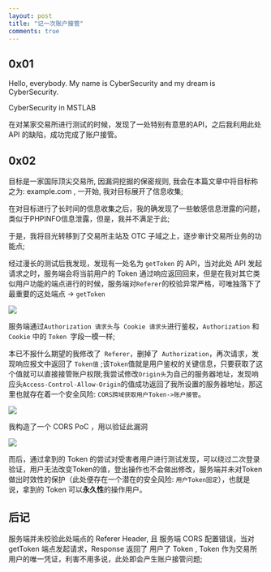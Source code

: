 ```yaml
---
layout: post
title: "记一次账户接管"
comments: true
---
```


## 0x01

Hello, everybody.
My name is CyberSecurity and my dream is CyberSecurity.   

CyberSecurity in MSTLAB

在对某家交易所进行测试的时候，发现了一处特别有意思的API，之后我利用此处API 的缺陷，成功完成了账户接管。

## 0x02

目标是一家国际顶尖交易所, 因漏洞挖掘的保密规则, 我会在本篇文章中将目标称之为: example.com , 一开始, 我对目标展开了信息收集;

在对目标进行了长时间的信息收集之后，我的确发现了一些敏感信息泄露的问题，类似于PHPINFO信息泄露，但是，我并不满足于此;

于是，我将目光转移到了交易所主站及 OTC 子域之上，逐步审计交易所业务的功能点;

经过漫长的测试后我发现，发现有一处名为 `getToken` 的 API，当对此处 API 发起请求之时，服务端会将当前用户的 Token 通过响应返回回来，但是在我对其它类似用户功能的端点进行的时候，服务端对` Referer `的校验异常严格，可唯独落下了最重要的这处端点 -> `getToken`

[![](https://s1.ax1x.com/2020/04/19/JMVEGQ.md.png)](https://imgchr.com/i/JMVEGQ)

服务端通过` Authorization 请求头 `与` Cookie 请求头`进行鉴权，`Authorization` 和 `Cookie` 中的 `Token `字段一模一样;

本已不报什么期望的我修改了` Referer`，删掉了` Authorization`，再次请求，发现响应报文中返回了 `Token值` ;该`Token`值就是用户鉴权的关键信息，只要获取了这个值就可以直接接管账户权限;我尝试修改`Origin头`为自己的服务器地址，发现响应头`Access-Control-Allow-Origin`的值成功返回了我所设置的服务器地址，那这里也就存在着一个安全风险: `CORS跨域获取用户Token->账户接管`。

[![](https://s1.ax1x.com/2020/04/19/JMVV2j.md.png)](https://imgchr.com/i/JMVV2j)

我构造了一个 CORS PoC ，用以验证此漏洞

[![](https://s1.ax1x.com/2020/04/19/JMVAPg.md.png)](https://imgchr.com/i/JMVAPg)

而后，通过拿到的 Token 的尝试对受害者用户进行测试发现，可以绕过二次登录验证，用户无法改变Token的值，登出操作也不会做出修改，服务端并未对Token做出时效性的保护（此处便存在一个潜在的安全风险: `用户Token固定`），也就是说，拿到的 Token 可以**永久性**的操作用户。


## 后记

服务端并未校验此处端点的 Referer Header, 且 服务端 CORS 配置错误，当对 getToken 端点发起请求，Response 返回了 用户了 Token , Token 作为交易所用户的唯一凭证，利害不用多说，此处即会产生账户接管问题;
